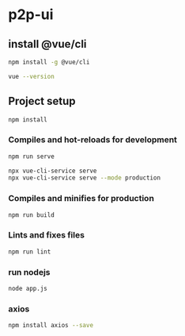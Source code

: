 # p2p-ui

## install @vue/cli

```bash
npm install -g @vue/cli

vue --version
```

## Project setup
```sh
npm install
```

### Compiles and hot-reloads for development
```bash
npm run serve

npx vue-cli-service serve
npx vue-cli-service serve --mode production
```

### Compiles and minifies for production
```bash
npm run build
```

### Lints and fixes files
```sh
npm run lint
```

### run nodejs
```sh
node app.js
```

### axios
```sh
npm install axios --save
```
